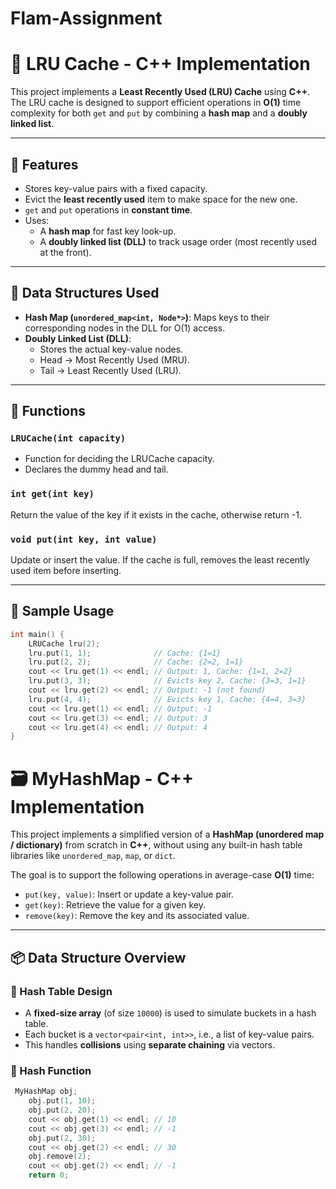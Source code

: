 # Flam-Assignment

# 🧠 LRU Cache - C++ Implementation

This project implements a **Least Recently Used (LRU) Cache** using **C++**. The LRU cache is designed to support efficient operations in **O(1)** time complexity for both `get` and `put` by combining a **hash map** and a **doubly linked list**.

---

## 🚀 Features 

- Stores key-value pairs with a fixed capacity.
- Evict the **least recently used** item to make space for the new one.
- `get` and `put` operations in **constant time**.
- Uses:
  - A **hash map** for fast key look-up.
  - A **doubly linked list (DLL)** to track usage order (most recently used at the front).

---

## 🧩 Data Structures Used

- **Hash Map (`unordered_map<int, Node*>`)**: Maps keys to their corresponding nodes in the DLL for O(1) access.
- **Doubly Linked List (DLL)**:
  - Stores the actual key-value nodes.
  - Head → Most Recently Used (MRU).
  - Tail → Least Recently Used (LRU).

---

## 🔧 Functions

### `LRUCache(int capacity)`
- Function for deciding the LRUCache capacity.
- Declares the dummy head and tail.

### `int get(int key)`
Return the value of the key if it exists in the cache, otherwise return -1.

### `void put(int key, int value)`
Update or insert the value. If the cache is full, removes the least recently used item before inserting.

---

## 🧪 Sample Usage

```cpp
int main() {
    LRUCache lru(2);
    lru.put(1, 1);              // Cache: {1=1}
    lru.put(2, 2);              // Cache: {2=2, 1=1}
    cout << lru.get(1) << endl; // Output: 1, Cache: {1=1, 2=2}
    lru.put(3, 3);              // Evicts key 2, Cache: {3=3, 1=1}
    cout << lru.get(2) << endl; // Output: -1 (not found)
    lru.put(4, 4);              // Evicts key 1, Cache: {4=4, 3=3}
    cout << lru.get(1) << endl; // Output: -1
    cout << lru.get(3) << endl; // Output: 3
    cout << lru.get(4) << endl; // Output: 4
}
```

# 🗃️ MyHashMap - C++ Implementation

This project implements a simplified version of a **HashMap (unordered map / dictionary)** from scratch in **C++**, without using any built-in hash table libraries like `unordered_map`, `map`, or `dict`.

The goal is to support the following operations in average-case **O(1)** time:

- `put(key, value)`: Insert or update a key-value pair.
- `get(key)`: Retrieve the value for a given key.
- `remove(key)`: Remove the key and its associated value.

---

## 📦 Data Structure Overview

### 🔢 Hash Table Design

- A **fixed-size array** (of size `10000`) is used to simulate buckets in a hash table.
- Each bucket is a `vector<pair<int, int>>`, i.e., a list of key-value pairs.
- This handles **collisions** using **separate chaining** via vectors.

### 🧮 Hash Function

```cpp
 MyHashMap obj;
    obj.put(1, 10);
    obj.put(2, 20);
    cout << obj.get(1) << endl; // 10
    cout << obj.get(3) << endl; // -1
    obj.put(2, 30);
    cout << obj.get(2) << endl; // 30
    obj.remove(2);
    cout << obj.get(2) << endl; // -1
    return 0;
```
